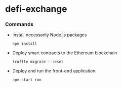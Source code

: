 # defi-exchange
### Commands

- Install necessarily Node.js packages

      npm install

- Deploy smart contracts to the Ethereum blockchain

      truffle migrate --reset
      
- Deploy and run the front-end application

      npm start run
